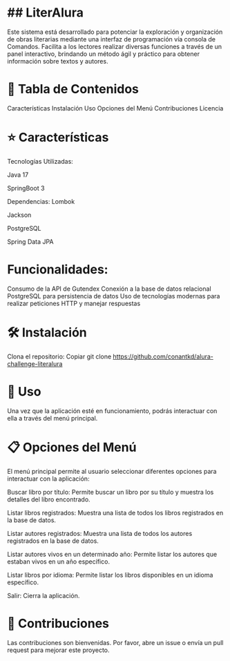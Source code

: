 <h1>## LiterAlura</h1>

Este sistema está desarrollado para potenciar la exploración y organización de obras literarias mediante una interfaz de programación vía consola de Comandos. Facilita a los lectores realizar diversas funciones a través de un panel interactivo, brindando un método ágil y práctico para obtener información sobre textos y autores.

# :file_folder: Tabla de Contenidos

Características
Instalación
Uso
Opciones del Menú
Contribuciones
Licencia

# :star: Características
Tecnologías Utilizadas:<p>
Java 17<p>
SpringBoot 3<p>

Dependencias:
Lombok<p>
Jackson<p>
PostgreSQL<p>
Spring Data JPA<p>

# Funcionalidades:

Consumo de la API de Gutendex
Conexión a la base de datos relacional PostgreSQL para persistencia de datos
Uso de tecnologías modernas para realizar peticiones HTTP y manejar respuestas

# :hammer_and_wrench: Instalación

Clona el repositorio:
Copiar
git clone https://github.com/conantkd/alura-challenge-literalura


# :rocket: Uso
Una vez que la aplicación esté en funcionamiento, podrás interactuar con ella a través del menú principal.


# :clipboard: Opciones del Menú

El menú principal permite al usuario seleccionar diferentes opciones para interactuar con la aplicación:

Buscar libro por título: Permite buscar un libro por su título y muestra los detalles del libro encontrado.<p>
Listar libros registrados: Muestra una lista de todos los libros registrados en la base de datos.<p>
Listar autores registrados: Muestra una lista de todos los autores registrados en la base de datos.<p>
Listar autores vivos en un determinado año: Permite listar los autores que estaban vivos en un año específico.<p>
Listar libros por idioma: Permite listar los libros disponibles en un idioma específico.<p>
Salir: Cierra la aplicación.<p>

# :handshake: Contribuciones

Las contribuciones son bienvenidas. Por favor, abre un issue o envía un pull request para mejorar este proyecto.
